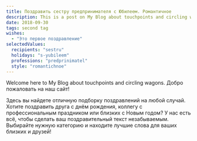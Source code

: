 ```yaml
---
title: Поздравить сестру предпринимателя с Юбилеем. Романтичное
description: This is a post on My Blog about touchpoints and circling wagons.
date: 2018-09-30
tags: second tag
wishes:
  - "Это первое поздравление"
selectedValues:
  recipients: "sestru"
  holidays: "s-yubileem"
  professions: "predprinimatel"
  style: "romantichnoe"
---
```


Welcome here to My Blog about touchpoints and circling wagons.
Добро пожаловать на наш сайт! 

Здесь вы найдете отличную подборку поздравлений на любой случай. 
Хотите поздравить друга с днём рождения, коллегу с профессиональным праздником или близких с Новым годом? У нас есть всё, чтобы сделать ваш поздравительный текст незабываемым. Выбирайте нужную категорию и находите лучшие слова для ваших близких и друзей!
